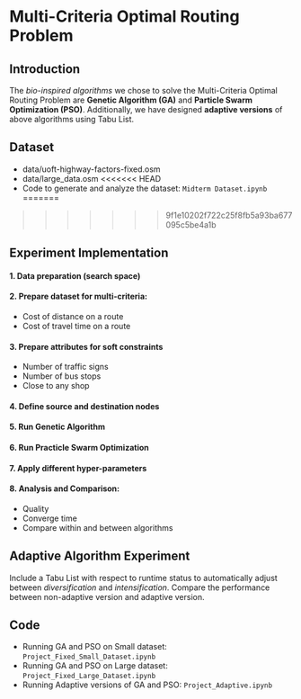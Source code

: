 # Multi-Criteria Optimal Routing Problem

## Introduction

The _bio-inspired algorithms_ we chose to solve the Multi-Criteria Optimal Routing Problem are __Genetic Algorithm (GA)__ and __Particle Swarm Optimization (PSO)__. Additionally, we have designed __adaptive versions__ of above algorithms using Tabu List.

## Dataset
- data/uoft-highway-factors-fixed.osm
- data/large_data.osm
<<<<<<< HEAD
- Code to generate and analyze the dataset: `Midterm Dataset.ipynb`
=======
>>>>>>> 9f1e10202f722c25f8fb5a93ba677095c5be4a1b

## Experiment Implementation
#### 1. Data preparation (search space)

#### 2. Prepare dataset for multi-criteria:
- Cost of distance on a route
- Cost of travel time on a route

#### 3. Prepare attributes for soft constraints
- Number of traffic signs
- Number of bus stops
- Close to any shop

#### 4. Define source and destination nodes
#### 5. Run Genetic Algorithm
#### 6. Run Practicle Swarm Optimization
#### 7. Apply different hyper-parameters
#### 8. Analysis and Comparison:
- Quality
- Converge time
- Compare within and between algorithms

## Adaptive Algorithm Experiment
Include a Tabu List with respect to runtime status to automatically adjust between _diversification_ and _intensification_. Compare the performance between non-adaptive version and adaptive version.

## Code
- Running GA and PSO on Small dataset: `Project_Fixed_Small_Dataset.ipynb`
- Running GA and PSO on Large dataset: `Project_Fixed_Large_Dataset.ipynb`
- Running Adaptive versions of GA and PSO: `Project_Adaptive.ipynb`
